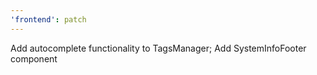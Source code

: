 ```yaml
---
'frontend': patch
---
```


Add autocomplete functionality to TagsManager; Add SystemInfoFooter component
